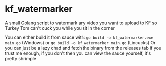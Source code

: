 # kf_watermarker
A small Golang script to watermark any video you want to upload to KF so Turkey Tom can't cuck you while you sit in the corner

You can either build it from sauce with: ```go build -o kf_watermarker.exe main.go``` (Windows) or ```go build -o kf_watermarker main.go``` (Lincucks)
Or you can just be a lazy chad and fetch the binary from the releases tab if you trust me enough, if you don't then you can view the sauce yourself, it's pretty shrimple
